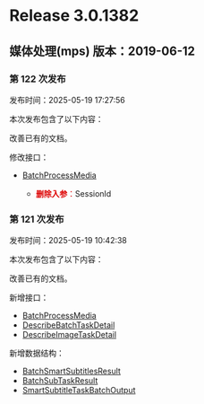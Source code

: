 # Release 3.0.1382

## 媒体处理(mps) 版本：2019-06-12

### 第 122 次发布

发布时间：2025-05-19 17:27:56

本次发布包含了以下内容：

改善已有的文档。

修改接口：

* [BatchProcessMedia](https://cloud.tencent.com/document/api/862/118508)

	* <font color="#dd0000">**删除入参**：</font>SessionId


### 第 121 次发布

发布时间：2025-05-19 10:42:38

本次发布包含了以下内容：

改善已有的文档。

新增接口：

* [BatchProcessMedia](https://cloud.tencent.com/document/api/862/118508)
* [DescribeBatchTaskDetail](https://cloud.tencent.com/document/api/862/118510)
* [DescribeImageTaskDetail](https://cloud.tencent.com/document/api/862/118509)

新增数据结构：

* [BatchSmartSubtitlesResult](https://cloud.tencent.com/document/api/862/37615#BatchSmartSubtitlesResult)
* [BatchSubTaskResult](https://cloud.tencent.com/document/api/862/37615#BatchSubTaskResult)
* [SmartSubtitleTaskBatchOutput](https://cloud.tencent.com/document/api/862/37615#SmartSubtitleTaskBatchOutput)



